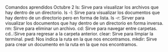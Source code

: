 Comandos aprendidos Octubre 2 
ls: Sirve para visualizar los archivos que hay dentro de un directorio.
ls -l: Sirve para visualizar los documentos que hay dentro de un directorio pero en forma de lista.
ls -r: Sirver para visualizar los documentos que hay dentro de un directorio en forma inversa.
rm: Sirve para eliminar un archivo.
cd: Sirve para navegar entre carpetas.
cd..:Sirve para regresar a la carpeta anterior.
clear: Sirve para limpiar la terminal.
pwd: Nos indica la ruta en la que nos encontramos.
mkdir: Sirve para crear un documento en la ruta en la que nos encontramos. 

